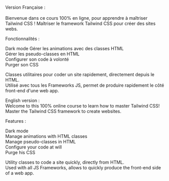 Version Française : <br><br>
Bienvenue dans ce cours 100% en ligne, pour apprendre à maîtriser Tailwind CSS !
Maîtriser le framework Tailwind CSS  pour créer des sites webs.<br>

Fonctionnalités :<br>

Dark mode
Gérer les animations avec des classes HTML<br>
Gérer les pseudo-classes en HTML<br>
Configurer son code à volonté<br>
Purger son CSS<br>

Classes utilitaires pour coder un site rapidement, directement depuis le HTML.<br>
Utilisé avec tous les Frameworks JS, permet de produire rapidement le côté front-end d'une web app.<br>

English version : <br>
Welcome to this 100% online course to learn how to master Tailwind CSS!
Master the Tailwind CSS framework to create websites.<br>

Features :<br>

Dark mode<br>
Manage animations with HTML classes<br>
Manage pseudo-classes in HTML<br>
Configure your code at will<br>
Purge his CSS<br>

Utility classes to code a site quickly, directly from HTML.<br>
Used with all JS Frameworks, allows to quickly produce the front-end side of a web app.<br>
